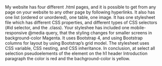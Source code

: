 My website has four different .html pages, and it is possible to get from any page on your website to any other page by following hyperlinks.
It also has one list (ordered or unordered), one table, one image.
It has one stylesheet file which has different CSS properties, and different types of CSS selectors (#id selector, and the .class).
Your styleshee has included one mobile-responsive @media query, that the styling changes for smaller screens in background-color Magenta.
It uses Bootstrap 4, and using Bootstrap columns for layout by using Bootstrap’s grid model.
The stylesheet uses CSS variable, CSS nesting, and CSS inheritance.
In conclusion, at select all selection pseudoelements of the element on the h1 header Introduction paragraph the color is red and the bachground-color is yellow.
